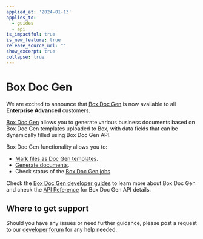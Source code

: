```yaml
---
applied_at: '2024-01-13'
applies_to:
  - guides
  - api
is_impactful: true
is_new_feature: true
release_source_url: ""
show_excerpt: true
collapse: true
---
```


# Box Doc Gen

We are excited to announce that [Box Doc Gen][2] is now available to all **Enterprise Advanced** customers.

[Box Doc Gen][1] allows you to generate various business documents based on Box Doc Gen templates uploaded to Box, with data fields that can be dynamically filled using Box Doc Gen API.

<!-- more -->

Box Doc Gen functionality allows you to:

* [Mark files as Doc Gen templates][3].
* [Generate documents][4].
* Check status of the [Box Doc Gen jobs][5]

Check the [Box Doc Gen developer guides][1] to learn more about Box Doc Gen and check the [API Reference][6] for Box Doc Gen API details.

## Where to get support

Should you have any issues or need further guidance, please post a request to our [developer forum][7] for any help needed.

[1]: https://developer.box.com/guides/docgen
[2]: g://docgen/docgen-getting-started/
[3]: g://docgen/mark-template/
[4]: g://docgen/generate-document/
[5]: g://docgen/docgen-jobs/
[6]: e://post-docgen-templates/
[7]: https://forum.box.com/